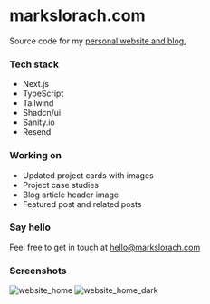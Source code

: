 # markslorach.com

Source code for my [personal website and blog.](https://www.markslorach.com/)

### Tech stack
- Next.js
- TypeScript
- Tailwind
- Shadcn/ui
- Sanity.io
- Resend

### Working on
- Updated project cards with images
- Project case studies
- Blog article header image
- Featured post and related posts

### Say hello
Feel free to get in touch at hello@markslorach.com

### Screenshots
![website_home](https://github.com/markslorach/markslorach.com/assets/15185553/1a86a879-91a3-4933-a219-afc288b75192)
![website_home_dark](https://github.com/markslorach/markslorach.com/assets/15185553/a28ab2bc-259b-4e0b-b59a-45b08e0e877d)

